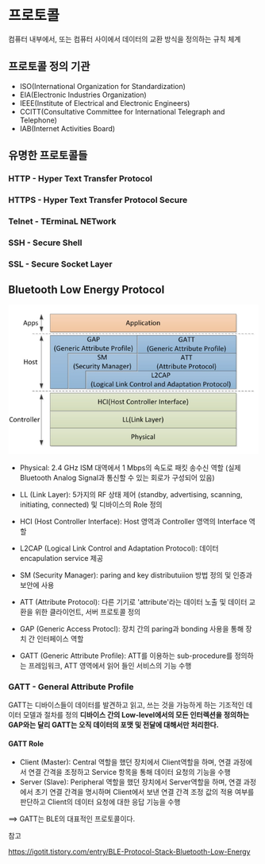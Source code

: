 # 프로토콜
컴퓨터 내부에서, 또는 컴퓨터 사이에서 데이터의 교환 방식을 정의하는 규칙 체계

## 프로토콜 정의 기관
- ISO(International Organization for Standardization)
- EIA(Electronic Industries Organization)
- IEEE(Institute of Electrical and Electronic Engineers)
- CCITT(Consultative Committee for International Telegraph and Telephone)
- IAB(Internet Activities Board)

## 유명한 프로토콜들
### HTTP - Hyper Text Transfer Protocol

### HTTPS - Hyper Text Transfer Protocol Secure

### Telnet - TErminaL NETwork

### SSH - Secure Shell

### SSL - Secure Socket Layer

## Bluetooth Low Energy Protocol
![BLE Stack](../protocol/BLE%20Stack.png)

- Physical: 2.4 GHz ISM 대역에서 1 Mbps의 속도로 패킷 송수신 역할 (실제 Bluetooth Analog Signal과 통신할 수 있는 회로가 구성되어 있음)

- LL (Link Layer): 5가지의 RF 상태 제어 (standby, advertising, scanning, initiating, connected) 및 디바이스의 Role 정의

- HCI (Host Controller Interface): Host 영역과 Controller 영역의 Interface 역할

- L2CAP (Logical Link Control and Adaptation Protocol): 데이터 encapulation service 제공

- SM (Security Manager): paring and key distributuiion 방법 정의 및 인증과 보안에 사용

- ATT (Attribute Protocol): 다른 기기로 'attribute'라는 데이터 노출 및 데이터 교환을 위한 클라이언트, 서버 프로토콜 정의

- GAP (Generic Access Protocl): 장치 간의 paring과 bonding 사용을 통해 장치 간 인터페이스 역할

- GATT (Generic Attribute Profile): ATT를 이용하는 sub-procedure를 정의하는 프레임워크, ATT 영역에서 읽어 들인 서비스의 기능 수행

### GATT - General Attribute Profile
GATT는 디바이스들이 데이터를 발견하고 읽고, 쓰는 것을 가능하게 하는 기조적인 데이터 모델과 절차를 정의
**디바이스 간의 Low-level에서의 모든 인터렉션을 정의하는 GAP와는 달리 GATT는 오직 데이터의 포맷 및 전달에 대해서만 처리한다.**

#### GATT Role
- Client (Master): Central 역할을 했던 장치에서 Client역할을 하며, 연결 과정에서 연결 간격을 조정하고 Service 항목을 통해 데이터 요청의 기능을 수행
- Server (Slave): Peripheral 역할을 했던 장치에서 Server역할을 하며, 연결 과정에서 초기 연결 간격을 명시하며 Client에서 보낸 연결 간격 조정 값의 적용 여부를 판단하고 Client의 데이터 요청에 대한 응답 기능을 수행

==> GATT는 BLE의 대표적인 프로토콜이다.


참고

https://igotit.tistory.com/entry/BLE-Protocol-Stack-Bluetooth-Low-Energy
